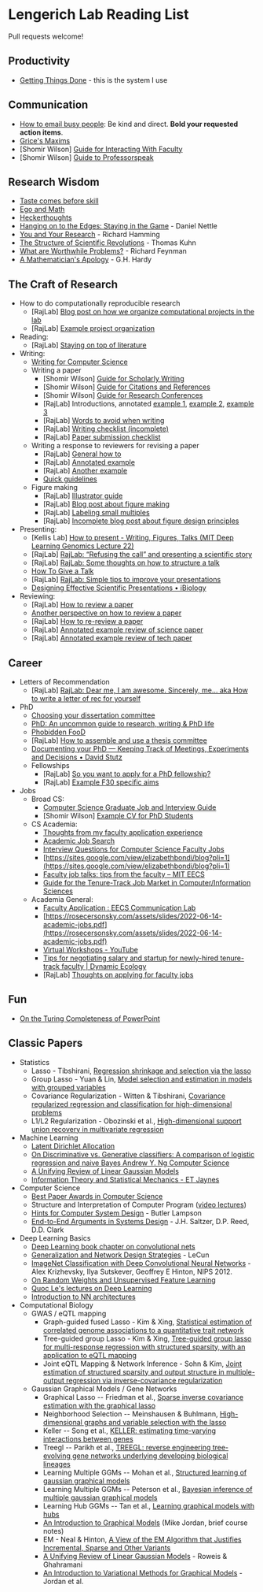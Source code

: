 # Lengerich Lab Reading List
Pull requests welcome!


## Productivity

* [Getting Things Done](https://amzn.to/3UohLug) - this is the system I use

## Communication

* [How to email busy people](https://simplystatistics.org/2011/09/23/getting-email-responses-from-busy-people/): Be kind and direct. **Bold your requested action items**.
* [Grice's Maxims](https://www.sas.upenn.edu/~haroldfs/dravling/grice.html)
* [Shomir Wilson] [Guide for Interacting With Faculty](https://shomir.net/teaching_faq.html)
* [Shomir Wilson] [Guide to Professorspeak](https://shomir.net/professorspeak.html)


## Research Wisdom

* [Taste comes before skill](https://jamesclear.com/ira-glass-failure)
* [Ego and Math](https://www.youtube.com/watch?v=z7GVHB2wiyg)
* [Heckerthoughts](https://arxiv.org/pdf/2302.05449)
* [Hanging on to the Edges: Staying in the Game](http://www.danielnettle.org.uk/wp-content/uploads/2017/09/Staying-in-the-game.pdf) - Daniel Nettle
* [You and Your Research](http://www.cs.cmu.edu/~15712/papers//hamming86.pdf) - Richard Hamming
* [The Structure of Scientific Revolutions](http://projektintegracija.pravo.hr/_download/repository/Kuhn_Structure_of_Scientific_Revolutions.pdf) - Thomas Kuhn
* [What are Worthwhile Problems?](http://scienceblogs.com/thescian/2008/03/11/what-are-worthwhile-problems-f/) - Richard Feynman
* [A Mathematician's Apology](https://www.math.ualberta.ca/mss/misc/A%20Mathematician%27s%20Apology.pdf) - G.H. Hardy

## The Craft of Research

* How to do computationally reproducible research
    * [RajLab] [Blog post on how we organize computational projects in the lab](http://rajlaboratory.blogspot.com/2017/08/figure-scripting-and-how-we-organize.html)
    * [RajLab] [Example project organization](https://github.com/arjunrajlaboratory/example_project)
* Reading:
    * [RajLab] [Staying on top of literature](https://docs.google.com/document/d/1QrDpIoOlQaUVjDnRCYqi_2IYYeWWz6OxC1w4pY5sIQs/edit)
* Writing:
    * [Writing for Computer Science](https://amzn.to/44HN73P)
    * Writing a paper
        * [Shomir Wilson] [Guide for Scholarly Writing](https://shomir.net/scholarly_writing.html)
        * [Shomir Wilson] [Guide for Citations and References](https://shomir.net/citations_and_references.html)
        * [Shomir Wilson] [Guide for Research Conferences](https://shomir.net/scholarly_publishing.html)
        * [RajLab] Introductions, annotated [example 1](https://docs.google.com/document/d/1nqVYRTql1sgUNxT9RfE0SX0RiyH3QlgUZgX_Jg6fsos/edit?usp=sharing), [example 2](https://docs.google.com/document/d/1lGpMFtW4x4GOx-TUmVD_iguM-vh3nvdjNhN-R2PyXt8/edit?usp=sharing), [example 3](https://docs.google.com/document/d/1TEFLJpjwRiSM2E0gmiUg98sZFEigg_8Pj4vblEh39xI/edit?usp=sharing)
        * [RajLab] [Words to avoid when writing](https://docs.google.com/document/d/1r6nDcF43esu3xBjmk3ERAmaEHKEB75_HflSkk3zZhBk/edit)
        * [RajLab] [Writing checklist (incomplete)](https://docs.google.com/document/d/1DmoBuFUK6bJG9C5AM5B7i12GI2ew8egg2b-50DdgRFI/edit)
        * [RajLab] [Paper submission checklist](https://docs.google.com/document/d/1_5R2c6WVjV5qi5profAlMHQd2LHhhXgzmYn_htsJl4Q/edit?usp=sharing)
    * Writing a response to reviewers for revising a paper
        * [RajLab] [General how to](https://docs.google.com/document/d/1fIpY8d90g0BrTCc0AAxr3PCZHhdVZUYPDxiPqSVkKOk/edit)
        * [RajLab] [Annotated example](https://docs.google.com/document/d/17f4pyQ1kowgTOIM7mazbXV8uzp2Ev8jaDOYp7MPnYF8/edit)
        * [RajLab] [Another example](https://drive.google.com/file/d/13d9x4V_RowStgSjDMm8MpiKx_xtlj5pV/view?usp=sharing)
        * [Quick guidelines](https://jef.works/blog/2020/06/17/responding-to-scientific-peer-review/)
    * Figure making
        * [RajLab] [Illustrator guide](https://docs.google.com/document/d/1psC5olObkGHDfw3c7am9jpD2OdCN4lnCU_QF26MAQmQ/edit#heading=h.or1to9c1y8il)
        * [RajLab] [Blog post about figure making](http://rajlaboratory.blogspot.com/2019/08/i-adobe-illustrator-for-scientific.html)
        * [RajLab] [Labeling small multiples](http://rajlaboratory.blogspot.com/2016/01/a-proposal-for-how-to-label-small.html)
        * [RajLab] [Incomplete blog post about figure design principles](https://docs.google.com/document/d/1RozjPwJO57FndomEKUEkG9XwDNeXWj1X24TKq5CMNa0/edit)
* Presenting:
    * [Kellis Lab] [How to present - Writing, Figures, Talks (MIT Deep Learning Genomics Lecture 22)](https://www.youtube.com/watch?v=KzyvIBjBkuc)
    * [RajLab] [RajLab: “Refusing the call” and presenting a scientific story](https://rajlaboratory.blogspot.com/2023/09/refusing-call-and-presenting-scientific.html)
    * [RajLab] [RajLab: Some thoughts on how to structure a talk](https://rajlaboratory.blogspot.com/2016/09/some-thoughts-on-how-to-structure-talk.html)
    * [How To Give a Talk](https://www.howtogiveatalk.com/)
    * [RajLab] [RajLab: Simple tips to improve your presentations](https://rajlaboratory.blogspot.com/2014/01/simple-tips-to-improve-your.html)
    * [Designing Effective Scientific Presentations • iBiology](https://www.ibiology.org/professional-development/scientific-presentations/)
* Reviewing:
    * [RajLab] [How to review a paper](http://rajlaboratory.blogspot.com/2014/04/how-to-review-paper.html)
    * [Another perspective on how to review a paper](https://github.com/jtleek/reviews)
    * [RajLab] [How to re-review a paper](http://rajlaboratory.blogspot.com/2014/04/how-to-re-review-paper.html)
    * [RajLab] [Annotated example review of science paper](https://docs.google.com/document/d/1unO4J36sfmfynFNjBbjkjIiwrdAh0rg9BAB7TKF0R_M/edit)
    * [RajLab] [Annotated example review of tech paper](https://docs.google.com/document/d/1k-DCuiR0cDM4h04AQXFjViNF2A0V0MLtA9zu9e-JmcU/edit)


## Career

* Letters of Recommendation
    * [RajLab] [RajLab: Dear me, I am awesome. Sincerely, me… aka How to write a letter of rec for yourself](https://rajlaboratory.blogspot.com/2019/02/dear-me-i-am-awesome-sincerely-me-aka.html)
* PhD
    * [Choosing your dissertation committee](https://www.dropbox.com/s/rj0yedv0v55n5nl/ChoosingyourDissertationCommittee.doc?dl=0)
    * [PhD: An uncommon guide to research, writing & PhD life](https://www.dropbox.com/s/omgfbmklnudy1m2/PhD_an_uncommon_guide_to_research_writing_and_PhD_life_free_sample%20copy.pdf?dl=0)
    * [Phobidden FooD](https://www.dropbox.com/s/o0y0oha9f8ylcjf/PhorbiDden_PhooD_1stEdition.pdf?dl=0)
    * [RajLab] [How to assemble and use a thesis committee](https://docs.google.com/document/d/14w3XX1n8Ees2Wy_pIZFj3FN645Yr4mQX_Hyav7xneRw)
    * [Documenting your PhD — Keeping Track of Meetings, Experiments and Decisions • David Stutz](https://davidstutz.de/documenting-your-phd/)
    * Fellowships
        * [RajLab] [So you want to apply for a PhD fellowship?](https://docs.google.com/document/d/1WTMW3LZl1ifpFE1ddH1lvfijmmMsFwZggwsuQcotV_A/edit)
        * [RajLab] [Example F30 specific aims](https://docs.google.com/document/d/1DPCGlyU6yoSPnnZH1EAtLmdPs8CRuF2CWoyw3JEoj84/edit#heading=h.kr6a3jnprsx7)
* Jobs
    * Broad CS:
        * [Computer Science Graduate Job and Interview Guide](https://web.eecs.umich.edu/~weimerw/grad-job-guide/guide/index.html)
        * [Shomir Wilson] [Example CV for PhD Students](https://shomir.net/wilhom_rosins.html)
    * CS Academia:
        * [Thoughts from my faculty application experience](https://docs.google.com/document/d/1ucYHlFbIw87sTWKH3KfP78giPVQycc8R7O5--yxXw0U/edit)
        * [Academic Job Search](https://docs.google.com/document/u/1/d/e/2PACX-1vSeOnC_QdaJVc3OuuMfDHVlk3QotUxvghytRFaDsrdA0uovD5axQjp8kJCM4Evu1cCf9Hg_u_Stabu1/pub)
        * [Interview Questions for Computer Science Faculty Jobs](https://csfaculty.github.io/)
        * [https://sites.google.com/view/elizabethbondi/blog?pli=1](https://sites.google.com/view/elizabethbondi/blog?pli=1)
        * [Faculty job talks: tips from the faculty – MIT EECS](https://www.eecs.mit.edu/career-opportunities-at-eecs/faculty-job-talks-tips-from-the-faculty/)
        * [Guide for the Tenure-Track Job Market in Computer/Information Sciences](https://shomir.net/tt_job_guide.html)
    * Academia General:
        * [Faculty Application : EECS Communication Lab](https://mitcommlab.mit.edu/eecs/commkit/faculty-application/)
        * [https://rosecersonsky.com/assets/slides/2022-06-14-academic-jobs.pdf](https://rosecersonsky.com/assets/slides/2022-06-14-academic-jobs.pdf)
        * [Virtual Workshops - YouTube](https://www.youtube.com/playlist?list=PLAc3DH2raxwoljRhz0x8w8cXHSffewgd8)
        * [Tips for negotiating salary and startup for newly-hired tenure-track faculty | Dynamic Ecology](https://dynamicecology.wordpress.com/2017/03/01/tips-for-negotiating-salary-and-startup-for-newly-hired-tenure-track-faculty/)
        * [RajLab] [Thoughts on applying for faculty jobs](https://docs.google.com/document/d/1Yew6wb1PMDPanPyJIRspqFvYDcIe7FwwvmKheRy8XHI/edit#heading=h.mmvbe39ryleo)


## Fun

* [On the Turing Completeness of PowerPoint](https://www.youtube.com/watch?v=uNjxe8ShM-8)

## Classic Papers

* Statistics
    * Lasso - Tibshirani, [Regression shrinkage and selection via the lasso](http://statweb.stanford.edu/~tibs/lasso/lasso.pdf)
    * Group Lasso - Yuan & Lin, [Model selection and estimation in models with grouped variables](http://pages.stat.wisc.edu/~myuan/papers/glasso.final.pdf)
    * Covariance Regularization - Witten & Tibshirani, [Covariance regularized regression and classification for high-dimensional problems](http://faculty.washington.edu/dwitten/Papers/WittenTibshiraniJune2010CorrectedForWebsite.pdf)
    * L1/L2 Regularization - Obozinski et al., [High-dimensional support union recovery in multivariate regression](http://papers.nips.cc/paper/3432-high-dimensional-support-union-recovery-in-multivariate-regression.pdf)
* Machine Learning
    * [Latent Dirichlet Allocation](https://www.jmlr.org/papers/volume3/blei03a/blei03a.pdf)
    * [On Discriminative vs. Generative classifiers: A comparison of logistic regression and naive Bayes Andrew Y. Ng Computer Science](https://ai.stanford.edu/~ang/papers/nips01-discriminativegenerative.pdf)
    * [A Unifying Review of Linear Gaussian Models](https://cs.nyu.edu/~roweis/papers/NC110201.pdf)
    * [Information Theory and Statistical Mechanics - ET Jaynes](https://batistalab.com/classes/CHEM584/Jaynes.pdf)
* Computer Science
    * [Best Paper Awards in Computer Science](https://jeffhuang.com/best_paper_awards/)
    * Structure and Interpretation of Computer Program ([video lectures](http://groups.csail.mit.edu/mac/classes/6.001/abelson-sussman-lectures/))
    * [Hints for Computer System Design](http://www.cs.cmu.edu/~15712/papers//lampson83.pdf) - Butler Lampson
    * [End-to-End Arguments in Systems Design](http://www.cs.cmu.edu/~15712/papers//saltzer84.pdf) - J.H. Saltzer, D.P. Reed, D.D. Clark
* Deep Learning Basics
    * [Deep Learning book chapter on convolutional nets](http://www.iro.umontreal.ca/~bengioy/DLbook/convnets.html)
    * [Generalization and Network Design Strategies](http://yann.lecun.com/exdb/publis/pdf/lecun-89.pdf) - LeCun
    * [ImageNet Classification with Deep Convolutional Neural Networks](http://books.nips.cc/papers/files/nips25/NIPS2012_0534.pdf) - Alex Krizhevsky, Ilya Sutskever, Geoffrey E Hinton, NIPS 2012.
    * [On Random Weights and Unsupervised Feature Learning](http://www.stanford.edu/~asaxe/papers/Saxe%20et%20al.%20-%202010%20-%20On%20Random%20Weights%20and%20Unsupervised%20Feature%20Learning.pdf)
    * [Quoc Le's lectures on Deep Learning](http://www.trivedigaurav.com/blog/quoc-les-lectures-on-deep-learning/?owa_referral=pitt&owa_source=~gtrivedi/blog/quoc-les-lectures-on-deep-learning/)
    * [Introduction to NN architectures](http://culurciello.github.io/tech/2016/06/04/nets.html?utm_content=bufferbbc97&utm_medium=social&utm_source=twitter.com&utm_campaign=buffer)
* Computational Biology
    * GWAS / eQTL mapping
        * Graph-guided fused Lasso - Kim & Xing, [Statistical estimation of correlated genome associations to a quantitative trait network](http://www.plosgenetics.org/article/fetchObject.action?uri=info:doi/10.1371/journal.pgen.1000587&representation=PDF)
        * Tree-guided group Lasso - Kim & Xing, [Tree-guided group lasso for multi-response regression with structured sparsity, with an application to eQTL mapping](http://www.cs.cmu.edu/~sssykim/papers/tlasso_final.pdf)
        * Joint eQTL Mapping & Network Inference - Sohn & Kim, [Joint estimation of structured sparsity and output structure in multiple-output regression via inverse-covariance regularization](http://www.cs.cmu.edu/~sssykim/papers/377_paper.pdf)
    * Gaussian Graphical Models / Gene Networks
        * Graphical Lasso -- Friedman et al., [Sparse inverse covariance estimation with the graphical lasso](http://statweb.stanford.edu/~tibs/ftp/graph.pdf)
        * Neighborhood Selection -- Meinshausen & Buhlmann, [High-dimensional graphs and variable selection with the lasso](https://projecteuclid.org/download/pdfview_1/euclid.aos/1152540754)
        * Keller -- Song et al., [KELLER: estimating time-varying interactions between genes](http://bioinformatics.oxfordjournals.org/content/25/12/i128.full.pdf)
        * Treegl -- Parikh et al., [TREEGL: reverse engineering tree-evolving gene networks underlying developing biological lineages](https://www.cs.cmu.edu/~apparikh/papers/Parikh_Wu_Curtis_Xing_ISMB11.pdf)
        * Learning Multiple GGMs -- Mohan et al., [Structured learning of gaussian graphical models](http://papers.nips.cc/paper/4499-structured-learning-of-gaussian-graphical-models.pdf)
        * Learning Multiple GGMs -- Peterson et al., [Bayesian inference of multiple gaussian graphical models](http://www.stat.rice.edu/~marina/papers/JASA14.pdf)
        * Learning Hub GGMs -- Tan et al., [Learning graphical models with hubs](http://jmlr.org/papers/volume15/tan14b/tan14b.pdf)
        * [An Introduction to Graphical Models](http://www.cis.upenn.edu/~mkearns/papers/barbados/jordan-tut.pdf) (Mike Jordan, brief course notes)
        * EM - Neal & Hinton, [A View of the EM Algorithm that Justifies Incremental, Sparse and Other Variants](http://www.cs.toronto.edu/~radford/ftp/emk.pdf)
        * [A Unifying Review of Linear Gaussian Models](http://authors.library.caltech.edu/13697/1/ROWnc99.pdf) - Roweis & Ghahramani
        * [An Introduction to Variational Methods for Graphical Models](http://www.cs.berkeley.edu/~jordan/papers/variational-intro.pdf) - Jordan et al.
